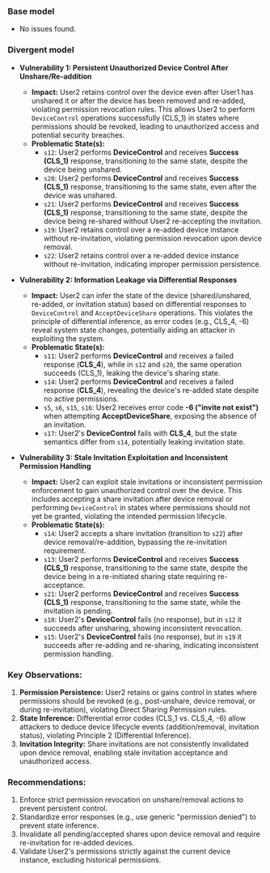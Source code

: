 ### Base model
* No issues found.

### Divergent model
*   **Vulnerability 1: Persistent Unauthorized Device Control After Unshare/Re-addition**
    *   **Impact:** User2 retains control over the device even after User1 has unshared it or after the device has been removed and re-added, violating permission revocation rules. This allows User2 to perform `DeviceControl` operations successfully (CLS_1) in states where permissions should be revoked, leading to unauthorized access and potential security breaches.
    *   **Problematic State(s):**
        *   `s12`: User2 performs **DeviceControl** and receives **Success (CLS_1)** response, transitioning to the same state, despite the device being unshared.
        *   `s20`: User2 performs **DeviceControl** and receives **Success (CLS_1)** response, transitioning to the same state, even after the device was unshared.
        *   `s21`: User2 performs **DeviceControl** and receives **Success (CLS_1)** response, transitioning to the same state, despite the device being re-shared without User2 re-accepting the invitation.
        *   `s19`: User2 retains control over a re-added device instance without re-invitation, violating permission revocation upon device removal.
        *   `s22`: User2 retains control over a re-added device instance without re-invitation, indicating improper permission persistence.

*   **Vulnerability 2: Information Leakage via Differential Responses**
    *   **Impact:** User2 can infer the state of the device (shared/unshared, re-added, or invitation status) based on differential responses to `DeviceControl` and `AcceptDeviceShare` operations. This violates the principle of differential inference, as error codes (e.g., CLS_4, -6) reveal system state changes, potentially aiding an attacker in exploiting the system.
    *   **Problematic State(s):**
        *   `s11`: User2 performs **DeviceControl** and receives a failed response (**CLS_4**), while in `s12` and `s20`, the same operation succeeds (CLS_1), leaking the device's sharing state.
        *   `s14`: User2 performs **DeviceControl** and receives a failed response (**CLS_4**), revealing the device's re-added state despite no active permissions.
        *   `s5`, `s6`, `s15`, `s16`: User2 receives error code **-6 ("invite not exist")** when attempting **AcceptDeviceShare**, exposing the absence of an invitation.
        *   `s17`: User2's **DeviceControl** fails with **CLS_4**, but the state semantics differ from `s14`, potentially leaking invitation state.

*   **Vulnerability 3: Stale Invitation Exploitation and Inconsistent Permission Handling**
    *   **Impact:** User2 can exploit stale invitations or inconsistent permission enforcement to gain unauthorized control over the device. This includes accepting a share invitation after device removal or performing `DeviceControl` in states where permissions should not yet be granted, violating the intended permission lifecycle.
    *   **Problematic State(s):**
        *   `s14`: User2 accepts a share invitation (transition to `s22`) after device removal/re-addition, bypassing the re-invitation requirement.
        *   `s13`: User2 performs **DeviceControl** and receives **Success (CLS_1)** response, transitioning to the same state, despite the device being in a re-initiated sharing state requiring re-acceptance.
        *   `s21`: User2 performs **DeviceControl** and receives **Success (CLS_1)** response, transitioning to the same state, while the invitation is pending.
        *   `s10`: User2's **DeviceControl** fails (no response), but in `s12` it succeeds after unsharing, showing inconsistent revocation.
        *   `s15`: User2's **DeviceControl** fails (no response), but in `s19` it succeeds after re-adding and re-sharing, indicating inconsistent permission handling.

### Key Observations:
1. **Permission Persistence:** User2 retains or gains control in states where permissions should be revoked (e.g., post-unshare, device removal, or during re-invitation), violating Direct Sharing Permission rules.
2. **State Inference:** Differential error codes (CLS_1 vs. CLS_4, -6) allow attackers to deduce device lifecycle events (addition/removal, invitation status), violating Principle 2 (Differential Inference).
3. **Invitation Integrity:** Share invitations are not consistently invalidated upon device removal, enabling stale invitation acceptance and unauthorized access.

### Recommendations:
1. Enforce strict permission revocation on unshare/removal actions to prevent persistent control.
2. Standardize error responses (e.g., use generic "permission denied") to prevent state inference.
3. Invalidate all pending/accepted shares upon device removal and require re-invitation for re-added devices.
4. Validate User2's permissions strictly against the current device instance, excluding historical permissions.